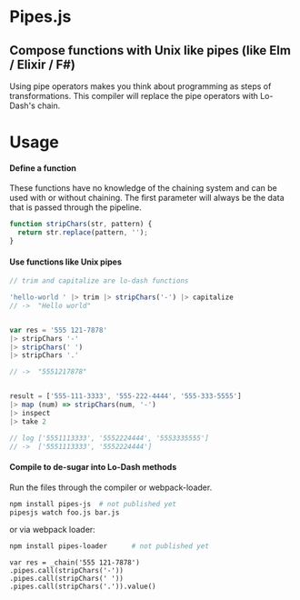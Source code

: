 # Pipes.js
## Compose functions with Unix like pipes (like Elm / Elixir / F#)

Using pipe operators makes you think about programming as steps of transformations. This compiler will replace the pipe operators with Lo-Dash's chain.


# Usage

#### Define a function
These functions have no knowledge of the chaining system and can be used with or without chaining. The first parameter will always be the data that is passed through the pipeline.

```javascript
function stripChars(str, pattern) {
  return str.replace(pattern, '');
}
```

#### Use functions like Unix pipes
```javascript
// trim and capitalize are lo-dash functions

'hello-world ' |> trim |> stripChars('-') |> capitalize
// ->  "Hello world"


var res = '555 121-7878'
|> stripChars '-'
|> stripChars(' ')
|> stripChars '.'

// ->  "5551217878"


result = ['555-111-3333', '555-222-4444', '555-333-5555']
|> map (num) => stripChars(num, '-')
|> inspect
|> take 2

// log ['5551113333', '5552224444', '5553335555']
// ->  ['5551113333', '5552224444']
```

#### Compile to de-sugar into Lo-Dash methods
Run the files through the compiler or webpack-loader.

```bash
npm install pipes-js  # not published yet
pipesjs watch foo.js bar.js
```
or via webpack loader:

```bash
npm install pipes-loader      # not published yet
```

```
var res = _chain('555 121-7878')
.pipes.call(stripChars('-'))
.pipes.call(stripChars(' '))
.pipes.call(stripChars('.')).value()
```
